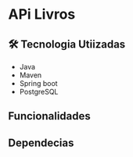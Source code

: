 # APi Livros

## 🛠 Tecnologia Utiizadas
- Java
- Maven
- Spring boot
- PostgreSQL

## Funcionalidades

## Dependecias 
